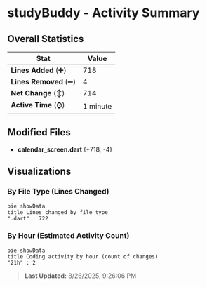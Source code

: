 # studyBuddy - Activity Summary 

## Overall Statistics

| Stat                   | Value                                                             |
| ---------------------- | ----------------------------------------------------------------- |
| **Lines Added** (➕)   | 718                                          |
| **Lines Removed** (➖) | 4                                        |
| **Net Change** (↕)    | 714                |
| **Active Time** (⌚)   | 1 minute |


## Modified Files
- **calendar_screen.dart** (+718, -4)

## Visualizations

### By File Type (Lines Changed)

```mermaid
pie showData
title Lines changed by file type
".dart" : 722
```

### By Hour (Estimated Activity Count)

```mermaid
pie showData
title Coding activity by hour (count of changes)
"21h" : 2
```


> **Last Updated:** 8/26/2025, 9:26:06 PM